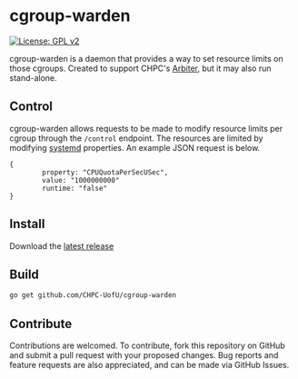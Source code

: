 # cgroup-warden

[![License: GPL v2](https://img.shields.io/badge/License-GPL_v2-blue.svg)](https://www.gnu.org/licenses/old-licenses/gpl-2.0.en.html)


cgroup-warden is a daemon that provides a way to set resource limits on those cgroups. Created to support CHPC's [Arbiter](https://github.com/chpc-uofu/arbiter), but it may also run stand-alone. 


## Control

cgroup-warden allows requests to be made to modify resource limits per cgroup through the `/control` endpoint. The resources are limited by modifying [systemd](https://systemd.io) properties. An example JSON request is below. 

```
{
        property: "CPUQuotaPerSecUSec",
        value: "1000000000"
        runtime: "false"
}
```

## Install
Download the [latest release](https://github.com/CHPC-UofU/releases)

## Build
```bash
go get github.com/CHPC-UofU/cgroup-warden
```

## Contribute
Contributions are welcomed. To contribute, fork this repository on GitHub and submit a pull request with your proposed changes. Bug reports and feature requests are also appreciated, and can be made via GitHub Issues. 

